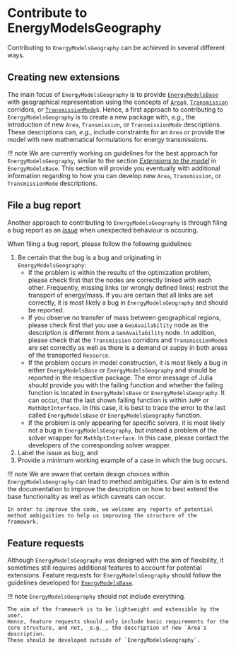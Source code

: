 # Contribute to EnergyModelsGeography

Contributing to `EnergyModelsGeography` can be achieved in several different ways.

## Creating new extensions

The main focus of `EnergyModelsGeography` is to provide [`EnergyModelsBase`](https://energymodelsx.github.io/EnergyModelsBase.jl/stable/) with geographical representation using the concepts of [`Area`](@ref)s, [`Transmission`](@ref) corridors, or [`TransmissionMode`](@ref)s.
Hence, a first approach to contributing to `EnergyModelsGeography` is to create a new package with, _e.g._, the introduction of new `Area`, `Transmission`, or `TransmissionMode` descriptions.
These descriptions can, _e.g._, include constraints for an `Area` or provide the model with new mathematical formulations for energy transmissions.

!!! note
    We are currently working on guidelines for the best approach for `EnergyModelsGeography`, similar to the section [_Extensions to the model_](https://energymodelsx.github.io/EnergyModelsBase.jl/stable/manual/philosophy/#sec_phil_ext) in `EnergyModelsBase`.
    This section will provide you eventually with additional information regarding to how you can develop new `Area`, `Transmission`, or `TransmissionMode` descriptions.

## File a bug report

Another approach to contributing to `EnergyModelsGeography` is through filing a bug report as an _[issue](https://github.com/EnergyModelsX/EnergyModelsGeography.jl/issues/new)_ when unexpected behaviour is occuring.

When filing a bug report, please follow the following guidelines:

1. Be certain that the bug is a bug and originating in `EnergyModelsGeography`:
    - If the problem is within the results of the optimization problem, please check first that the nodes are correctly linked with each other.
      Frequently, missing links (or wrongly defined links) restrict the transport of energy/mass.
      If you are certain that all links are set correctly, it is most likely a bug in `EnergyModelsGeography` and should be reported.
    - If you observe no transfer of mass between geographical regions, please check first that you use a `GeoAvailability` node as the description is different from a `GenAvailability` node.
      In addition, please check that the `Transmission` corridors and `TransmissionMode`s are set correctly as well as there is a demand or suppy in both areas of the transported `Resource`.
    - If the problem occurs in model construction, it is most likely a bug in either `EnergyModelsBase` or `EnergyModelsGeography` and should be reported in the respective package.
      The error message of Julia should provide you with the failing function and whether the failing function is located in `EnergyModelsBase` or `EnergyModelsGeography`.
      It can occur, that the last shown failing function is within `JuMP` or `MathOptInterface`.
      In this case, it is best to trace the error to the last called `EnergyModelsBase` or `EnergyModelsGeography` function.
    - If the problem is only appearing for specific solvers, it is most likely not a bug in `EnergyModelsGeography`, but instead a problem of the solver wrapper for `MathOptInterface`.
      In this case, please contact the developers of the corresponding solver wrapper.
2. Label the issue as bug, and
3. Provide a minimum working example of a case in which the bug occurs.

!!! note
    We are aware that certain design choices within `EnergyModelsGeography` can lead to method ambiguities.
    Our aim is to extend the documentation to improve the description on how to best extend the base functionality as well as which caveats can occur.

    In order to improve the code, we welcome any reports of potential method ambiguities to help us improving the structure of the framework.

## Feature requests

Although `EnergyModelsGeography` was designed with the aim of flexibility, it sometimes still requires additional features to account for potential extensions.
Feature requests for `EnergyModelsGeography` should follow the guidelines developed for [`EnergyModelsBase`](https://energymodelsx.github.io/EnergyModelsBase.jl/stable/how-to/contribute/).

!!! note
    `EnergyModelsGeography` should not include everything.

    The aim of the framework is to be lightweight and extensible by the user.
    Hence, feature requests should only include basic requirements for the core structure, and not, _e.g._, the description of new `Area`s description.
    These should be developed outside of `EnergyModelsGeography`.
